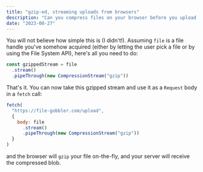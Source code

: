 ```yaml
---
title: "gzip-ed, streaming uploads from browsers"
description: "Can you compress files on your browser before you upload them to your server?"
date: "2023-08-27"
---
```


You will not believe how simple this is (I didn't!). Assuming `file` is a file handle
you've somehow acquired (either by letting the user pick a file or by using the
File System API), here's all you need to do:

```js
const gzippedStream = file
  .stream()
  .pipeThrough(new CompressionStream("gzip"))
```

That's it. You can now take this gzipped stream and use it as a `Request` body in
a `fetch` call:

```js
fetch(
  "https://file-gobbler.com/upload",
  {
    body: file
      .stream()
      .pipeThrough(new CompressionStream("gzip"))
  }
)
```

and the browser will `gzip` your file on-the-fly, and your server will receive
the compressed blob.
